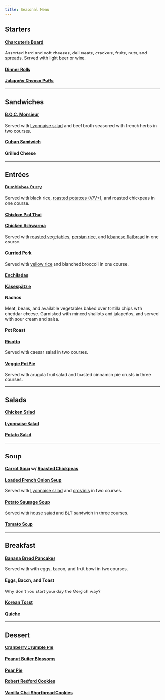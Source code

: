 ```yaml
---
title: Seasonal Menu
---
```


## Starters

#### [Charcuterie Board](recipes/shareables/charcuterie-board.md)

Assorted hard and soft cheeses, deli meats, crackers, fruits, nuts, and spreads. Served with light beer or wine.

#### [Dinner Rolls](recipes/breads/dinner-rolls.md)

#### [Jalapeño Cheese Puffs](recipes/shareables/jalapeno-cheese-puffs.md)

---

## Sandwiches

#### [B.O.C. Monsieur](recipes/handhelds/boc-monsieur.md)

Served with [Lyonnaise salad](recipes/salads/green-salads/lyonnaise-salad.md) and beef broth seasoned with french herbs in two courses.

#### [Cuban Sandwich](recipes/handhelds/cuban-sandwiches.md)

#### Grilled Cheese

---

## Entrées

#### [Bumblebee Curry](recipes/meatless/bumblebee-curry.md)

Served with black rice, [roasted potatoes (V/V+)](recipes/sides/roasted-potatoes.md), and roasted chickpeas in one course.

#### [Chicken Pad Thai](recipes/poultry/chicken-pad-thai.md)

#### [Chicken Schwarma](recipes/poultry/chicken-schwarma.md)

Served with [roasted vegetables](references/techniques/oven-roasted-vegetables.md), [persian rice](recipes/sides/persian-rice.md), and [lebanese flatbread](recipes/breads/lebanese-flatbread.md) in one course.

#### [Curried Pork](recipes/pork/curried-pork.md)

Served with [yellow rice](recipes/sides/yellow-rice.md) and blanched broccoli in one course.

#### [Enchiladas](recipes/poultry/enchiladas.md)

#### [Käsespätzle](recipes/pork/detroit-kaesespaeztle.md)

#### Nachos

Meat, beans, and available vegetables baked over tortilla chips with cheddar cheese. Garnished with minced shallots and jalapeños, and served with sour cream and salsa.

#### Pot Roast

#### [Risotto](recipes/meatless/white-risotto.md)

Served with caesar salad in two courses.

#### [Veggie Pot Pie](recipes/meatless/veggie-pot-pie.md)

Served with arugula fruit salad and toasted cinnamon pie crusts in three courses.

---

## Salads

#### [Chicken Salad](recipes/salads/chicken-salad.md)

#### [Lyonnaise Salad](recipes/salads/green-salads/lyonnaise-salad.md)

#### [Potato Salad](recipes/salads/potato-salad.md)

---

## Soup

#### [Carrot Soup](recipes/soups/carrot-soup.md) w/ [Roasted Chickpeas](recipes/sides/roasted-chickpeas.md)

#### [Loaded French Onion Soup](recipes/soups/loaded-french-onion-soup.md)

Served with [Lyonnaise salad](recipes/salads/green-salads/lyonnaise-salad.md) and [crostinis](recipes/sides/crostinis.md) in two courses.

#### [Potato Sausage Soup](recipes/soups/potato-sausage-soup.md)

Served with house salad and BLT sandwich in three courses.

#### [Tomato Soup](recipes/soups/tomato-soup.md)

---

## Breakfast

#### [Banana Bread Pancakes](recipes/meatless/banana-bread-pancakes.md)

Served with with eggs, bacon, and fruit bowl in two courses.

#### Eggs, Bacon, and Toast

Why don't you start your day the Gergich way?

#### [Korean Toast](recipes/handhelds/korean-toast.md)

#### [Quiche](recipes/eggs/quiche.md)

---

## Dessert

#### [Cranberry Crumble Pie](recipes/desserts/pies/cranberry-crumble-pie.md)

#### [Peanut Butter Blossoms](recipes/desserts/cookies/peanut-butter-blossoms.md)

#### [Pear Pie](recipes/desserts/pies/pear-pie.md)

#### [Robert Redford Cookies](recipes/desserts/cookies/robert-redford-cookies.md)

#### [Vanilla Chai Shortbread Cookies](recipes/desserts/cookies/vanilla-chai-shortbread-cookies.md)
